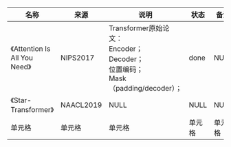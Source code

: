 |名称  |  来源   | 说明  |状态   | 备注  |
|  ----  | ----  |----  | ----  |----  |
| 《Attention Is All You Need》  | NIPS2017 |Transformer原始论文：<br/>Encoder；<br/>Decoder；<br/>位置编码；<br/>Mask（padding/decoder）；|done |NULL |
| 《Star-Transformer》  | NAACL2019	 |NULL |NULL |NULL |
| 单元格  | 单元格 |单元格 |单元格 |单元格 |
